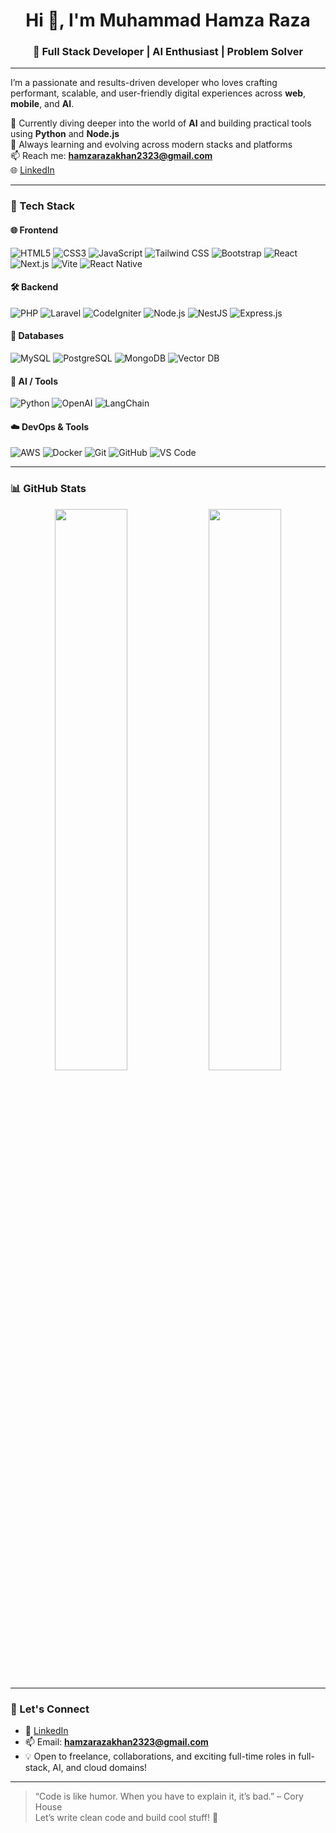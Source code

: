 <h1 align="center">Hi 👋, I'm Muhammad Hamza Raza</h1>
<h3 align="center">🚀 Full Stack Developer | AI Enthusiast | Problem Solver</h3>

---

I’m a passionate and results-driven developer who loves crafting performant, scalable, and user-friendly digital experiences across **web**, **mobile**, and **AI**.

🔭 Currently diving deeper into the world of **AI** and building practical tools using **Python** and **Node.js**  
🌱 Always learning and evolving across modern stacks and platforms  
📫 Reach me: **hamzarazakhan2323@gmail.com**  
🌐 [LinkedIn](https://www.linkedin.com/in/hamza-raza-7a5899276)

---

### 🧠 Tech Stack

#### 🌐 Frontend
![HTML5](https://img.shields.io/badge/HTML5-E34F26?logo=html5&logoColor=white)
![CSS3](https://img.shields.io/badge/CSS3-1572B6?logo=css3&logoColor=white)
![JavaScript](https://img.shields.io/badge/JavaScript-F7DF1E?logo=javascript&logoColor=black)
![Tailwind CSS](https://img.shields.io/badge/Tailwind_CSS-06B6D4?logo=tailwindcss&logoColor=white)
![Bootstrap](https://img.shields.io/badge/Bootstrap-7952B3?logo=bootstrap&logoColor=white)
![React](https://img.shields.io/badge/React-20232A?logo=react&logoColor=61DAFB)
![Next.js](https://img.shields.io/badge/Next.js-000000?logo=next.js&logoColor=white)
![Vite](https://img.shields.io/badge/Vite-646CFF?logo=vite&logoColor=white)
![React Native](https://img.shields.io/badge/React_Native-20232A?logo=react&logoColor=61DAFB)

#### 🛠 Backend
![PHP](https://img.shields.io/badge/PHP-777BB4?logo=php&logoColor=white)
![Laravel](https://img.shields.io/badge/Laravel-F05340?logo=laravel&logoColor=white)
![CodeIgniter](https://img.shields.io/badge/CodeIgniter-EF4223?logo=codeigniter&logoColor=white)
![Node.js](https://img.shields.io/badge/Node.js-339933?logo=node.js&logoColor=white)
![NestJS](https://img.shields.io/badge/NestJS-E0234E?logo=nestjs&logoColor=white)
![Express.js](https://img.shields.io/badge/Express.js-000000?logo=express&logoColor=white)

#### 🧬 Databases
![MySQL](https://img.shields.io/badge/MySQL-4479A1?logo=mysql&logoColor=white)
![PostgreSQL](https://img.shields.io/badge/PostgreSQL-4169E1?logo=postgresql&logoColor=white)
![MongoDB](https://img.shields.io/badge/MongoDB-47A248?logo=mongodb&logoColor=white)
![Vector DB](https://img.shields.io/badge/VectorDB-0096FF?logo=openai&logoColor=white)

#### 🧠 AI / Tools
![Python](https://img.shields.io/badge/Python-3776AB?logo=python&logoColor=white)
![OpenAI](https://img.shields.io/badge/AI-Using%20OpenAI-F7931E?logo=openai&logoColor=white)
![LangChain](https://img.shields.io/badge/LangChain-000000?logo=langchain&logoColor=white)

#### ☁️ DevOps & Tools
![AWS](https://img.shields.io/badge/AWS-232F3E?logo=amazon-aws&logoColor=white)
![Docker](https://img.shields.io/badge/Docker-2496ED?logo=docker&logoColor=white)
![Git](https://img.shields.io/badge/Git-F05032?logo=git&logoColor=white)
![GitHub](https://img.shields.io/badge/GitHub-181717?logo=github&logoColor=white)
![VS Code](https://img.shields.io/badge/VS_Code-007ACC?logo=visualstudiocode&logoColor=white)

---

### 📊 GitHub Stats

<p align="center">
  <img src="https://github-readme-stats.vercel.app/api?username=HamzaRaza-75&show_icons=true&theme=vue&hide_border=true" width="48%"/>
  <img src="https://github-readme-stats.vercel.app/api/top-langs/?username=HamzaRaza-75&layout=compact&theme=vue&hide_border=true" width="48%"/>
</p>

---

### 🤝 Let's Connect

- 💼 [LinkedIn](https://www.linkedin.com/in/hamza-raza-7a5899276)  
- 📫 Email: **hamzarazakhan2323@gmail.com**  
- 💡 Open to freelance, collaborations, and exciting full-time roles in full-stack, AI, and cloud domains!

---

> “Code is like humor. When you have to explain it, it’s bad.” – Cory House  
Let’s write clean code and build cool stuff! 🚀
